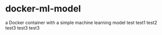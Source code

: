 # docker-ml-model
a Docker container with a simple machine learning model
test
test1
test2
test3
test3
test3
